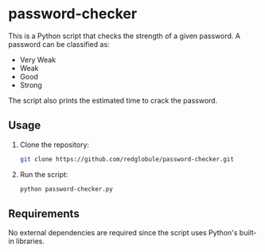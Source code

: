 # password-checker

This is a Python script that checks the strength of a given password. A password can be classified as:
- Very Weak
- Weak
- Good
- Strong

The script also prints the estimated time to crack the password.

## Usage
1. Clone the repository:
    ```bash
    git clone https://github.com/redglobule/password-checker.git
    ```
2. Run the script:
    ```bash
    python password-checker.py
    ```

## Requirements

No external dependencies are required since the script uses Python's built-in libraries.
